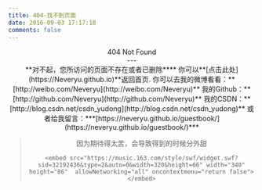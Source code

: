 ```yaml
---
title: 404-找不到页面
date: 2016-09-03 17:17:18
comments: false
---
```

<center>404 Not Found<center>
---
<center>
**对不起，您所访问的页面不存在或者已删除****
你可以**[点击此处](https://Neveryu.github.io)**返回首页.
你可以去我的微博看看：**[http://weibo.com/Neveryu](http://weibo.com/Neveryu)**
我的Github：**[http://github.com/Neveryu](http://github.com/Neveryu)**
我的CSDN：**[http://blog.csdn.net/csdn_yudong](http://blog.csdn.net/csdn_yudong)**
或者给我留言：***[https://neveryu.github.io/guestbook/](https://neveryu.github.io/guestbook/)***

</center>
<blockquote class="blockquote-center">
    因为期待得太苦，会导致得到的时候分外甜
    <!-- <embed src="https://music.163.com/style/swf/widget.swf?sid=27955654&type=2&auto=0&width=320&height=66" width="340" height="86"  allowNetworking="all" oncontextmenu="return false"></embed> -->

    <embed src="https://music.163.com/style/swf/widget.swf?sid=32192436&type=2&auto=0&width=320&height=66" width="340" height="86"  allowNetworking="all" oncontextmenu="return false"></embed>
</blockquote>

